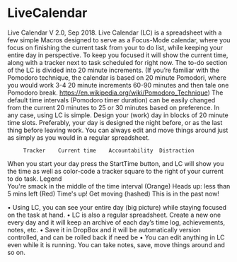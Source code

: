 # LiveCalendar

Live Calendar V 2.0, Sep 2018.
Live Calendar (LC) is a spreadsheet with a few simple Macros designed to serve as a Focus-Mode calendar, where you focus on finishing the current task from your to do list, while keeping your entire day in perspective. To keep you focused it will show the current time, along with a tracker next to task scheduled for right now.
The to-do section of the LC is divided into 20 minute increments. (If you’re familiar with the Pomodoro technique, the calendar is based on 20 minute Pomodori, where you would work 3-4 20 minute increments 60-90 minutes and then tale one Pomodoro break. https://en.wikipedia.org/wiki/Pomodoro_Technique)
The default time intervals (Pomodoro timer duration) can be easily changed from the current 20 minutes to 25 or 30 minutes based on preference. 
In any case, using LC is simple. Design your (work) day in blocks of 20 minute time slots. Preferably, your day is designed the night before, or as the last thing before leaving work. You can always edit and move things around just as simply as you would in a regular spreadsheet.
 	 	 	
 
	 	 Tracker	Current time	Accountability 	Distraction 
 	 

When you start your day press the StartTime button, and LC will show you the time as well as color-code a tracker square to the right of your current to do task. 
Legend	 
 	You're smack in the middle of the time interval
 	(Orange) Heads up: less than 5 mins left
 	(Red) Time's up! Get moving
 	(hashed) This is in the past now!

•	Using LC, you can see your entire day (big picture) while staying focused on the task at hand.
•	LC is also a regular spreadsheet. Create a new one every day and it will keep an archive of each day’s time log, achievements, notes, etc.
•	Save it in DropBox and it will be automatically version controlled, and can be rolled back if need be
•	You can edit anything in LC even while it is running. You can take notes, save, move things around and so on.




